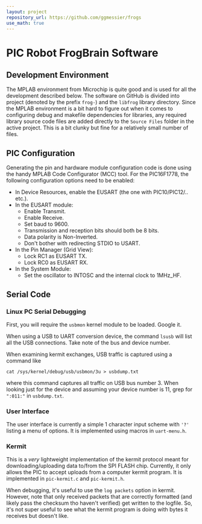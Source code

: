 ```yaml
---
layout: project
repository_url: https://github.com/ggmessier/frogs
use_math: true
---
```

# PIC Robot FrogBrain Software


## Development Environment

The MPLAB environment from Microchip is quite good and is used for all the development described below.  The software on GitHub is divided into project (denoted by the prefix ``frog-``) and the ``libfrog`` library directory.  Since the MPLAB environment is a bit hard to figure out when it comes to configuring debug and makefile dependencies for libraries, any required library source code files are added directly to the ``Source Files`` folder in the active project.  This is a bit clunky but fine for a relatively small number of files.


## PIC Configuration

Generating the pin and hardware module configuration code is done using the handy MPLAB Code Configurator (MCC) tool.  For the PIC16F1778, the following configuration options need to be enabled:
- In Device Resources, enable the EUSART (the one with PIC10/PIC12/.. etc.).
- In the EUSART module:
  - Enable Transmit.
  - Enable Receive.
  - Set baud to 9600.
  - Transmission and reception bits should both be 8 bits.
  - Data polarity is Non-Inverted.
  - Don't bother with redirecting STDIO to USART.
- In the Pin Manager (Grid View):
  - Lock RC1 as EUSART TX.
  - Lock RC0 as EUSART RX.
- In the System Module:
  - Set the oscillator to INTOSC and the internal clock to 1MHz_HF.


## Serial Code

### Linux PC Serial Debugging
First, you will require the `usbmon` kernel module to be loaded.  Google it.

When using a USB to UART conversion device, the command `lsusb` will list all the USB connections.  Take note of the bus and device number.

When examining kermit exchanges, USB traffic is captured using a command like

`cat /sys/kernel/debug/usb/usbmon/3u > usbdump.txt`

where this command captures all traffic on USB bus number 3.  When looking just for the device and assuming your device number is 11, grep for `":011:"` in `usbdump.txt`.

### User Interface
The user interface is currently a simple 1 character input scheme with `'?'` listing a menu of options.  It is implemented using macros in `uart-menu.h`.

### Kermit
This is a *very* lightweight implementation of the kermit protocol meant for downloading/uploading data to/from the SPI FLASH chip.  Currently, it only allows the PIC to accept uploads from a computer kermit program.  It is implemented in `pic-kermit.c` and `pic-kermit.h`.

When debugging, it's useful to use the `log packets` option in kermit.  However, note that only received packets that are correctly formatted (and likely pass the checksum tho haven't verified) get written to the logfile.  So, it's not super useful to see what the kermit program is doing with bytes it receives but doesn't like.



